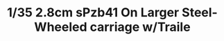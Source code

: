 ---
layout: product
title: "1/35 2.8cm sPzb41 On Larger Steel-Wheeled carriage w/Traile"
price: "TBA" 
desc: "Maketa"
img_path: "/assets/img/BRNC35141.webp"
brand: "Bronco"
available: false
special_offer: false
new: false
soon: false
cat: "010000"
subcat: "015800"
subsubcat: "0N/A"
sifra: "BRNC35141"
popular: false
spec: false
---